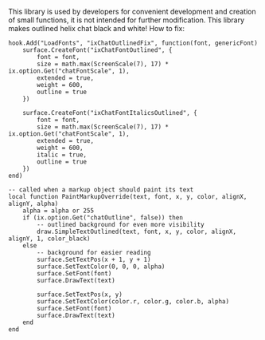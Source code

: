 This library is used by developers for convenient development and creation of small functions, it is not intended for further modification.
This library makes outlined helix chat black and white!
How to fix:
```
hook.Add("LoadFonts", "ixChatOutlinedFix", function(font, genericFont)
	surface.CreateFont("ixChatFontOutlined", {
		font = font,
		size = math.max(ScreenScale(7), 17) * ix.option.Get("chatFontScale", 1),
		extended = true,
		weight = 600,
		outline = true
	})

	surface.CreateFont("ixChatFontItalicsOutlined", {
		font = font,
		size = math.max(ScreenScale(7), 17) * ix.option.Get("chatFontScale", 1),
		extended = true,
		weight = 600,
		italic = true,
		outline = true
	})
end)

-- called when a markup object should paint its text
local function PaintMarkupOverride(text, font, x, y, color, alignX, alignY, alpha)
	alpha = alpha or 255
	if (ix.option.Get("chatOutline", false)) then
		-- outlined background for even more visibility
		draw.SimpleTextOutlined(text, font, x, y, color, alignX, alignY, 1, color_black)
	else
		-- background for easier reading
		surface.SetTextPos(x + 1, y + 1)
		surface.SetTextColor(0, 0, 0, alpha)
		surface.SetFont(font)
		surface.DrawText(text)

		surface.SetTextPos(x, y)
		surface.SetTextColor(color.r, color.g, color.b, alpha)
		surface.SetFont(font)
		surface.DrawText(text)
	end
end
```